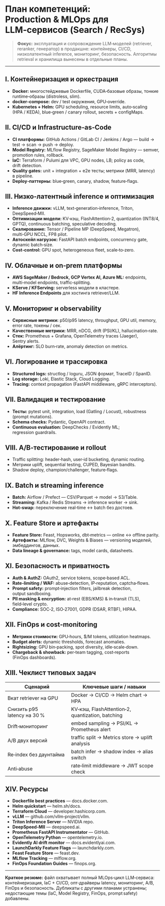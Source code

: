 # План компетенций: Production & MLOps для LLM‑сервисов (Search / RecSys)

> **Фокус:** эксплуатация и сопровождение LLM‑моделей (retriever, reranker, генератор) в продакшне: контейнеры, CI/CD, низколатентный inference, мониторинг, безопасность. Алгоритмы retrieval и хранилища вынесены в отдельные планы.

---

## I. Контейнеризация и оркестрация
- **Docker:** многостейджевые Dockerfile, CUDA‑базовые образы, тонкие runtime‑образы (distroless, slim).
- **docker‑compose:** dev / test окружения, GPU‑override.
- **Kubernetes + Helm:** GPU scheduling, resource limits, auto‑scaling (HPA / KEDA), blue‑green / canary rollout, secrets + configMaps.

## II. CI/CD и Infrastructure‑as‑Code
- **CI платформы:** GitHub Actions / GitLab CI / Jenkins / Argo — build → test → scan → push → deploy.
- **Model Registry:** MLflow Registry, SageMaker Model Registry — semver, promotion rules, rollback.
- **IaC:** Terraform / Pulumi для VPC, GPU nodes, LB; policy as code, drift detection.
- **Quality gates:** unit + integration + e2e тесты; метрики (MRR, latency) в pipeline.
- **Deploy‑паттерны:** blue‑green, canary, shadow, feature‑flags.

## III. Низко‑латентный inference и оптимизация
- **Inference движки:** vLLM, text‑generation‑inference, Triton, DeepSpeed‑MII.
- **Оптимизации модели:** KV‑кэш, FlashAttention‑2, quantization (INT8/4, GPTQ), continuous batching, speculative decoding.
- **Скалирование:** Tensor / Pipeline MP (DeepSpeed, Megatron), multi‑GPU NCCL, FP8 pilot.
- **Автоскейл нагрузок:** FastAPI batch endpoints, concurrency gate, dynamic batch‑size.
- **Cost‑control:** GPU spot, heterogeneous fleet, scale‑to‑zero.

## IV. Облачные и on‑prem платформы
- **AWS SageMaker / Bedrock, GCP Vertex AI, Azure ML:** endpoints, multi‑model endpoints, traffic‑splitting.
- **KServe / KFServing:** serverless модели в кластере.
- **HF Inference Endpoints** для хостинга retriever/LLM.

## V. Мониторинг и observability
- **Сервисные метрики:** p50/p95 latency, throughput, GPU util, memory, error rate, токены / сек.
- **Качественные метрики:** MRR, nDCG, drift (PSI/KL), hallucination‑rate.
- **Стек:** Prometheus + Grafana, OpenTelemetry traces (Jaeger), Sentry alerts.
- **Алёртинг:** SLO burn‑rate, anomaly detection on metrics.

## VI. Логирование и трассировка
- **Structured logs:** structlog / loguru, JSON формат, TraceID / SpanID.
- **Log storage:** Loki, Elastic Stack, Cloud Logging.
- **Tracing:** context propagation (FastAPI middleware, gRPC interceptors).

## VII. Валидация и тестирование
- **Тесты:** pytest unit, integration, load (Gatling / Locust), robustness (prompt mutations).
- **Schema checks:** Pydantic, OpenAPI contract.
- **Continuous evaluation:** DeepChecks / Evidently ML; regression guardrails.

## VIII. A/B‑тестирование и rollout
- Traffic splitting: header‑hash, user‑id bucketing, dynamic routing.
- Метрики uplift, sequential testing, CUPED, Bayesian bandits.
- Shadow deploy, champion/challenger, feature‑flags.

## IX. Batch и streaming inference
- **Batch:** Airflow / Prefect — CSV/Parquet → model → S3/Table.
- **Streaming:** Kafka / Redis Streams → inference worker → sink.
- **Hot‑swap:** переключение real‑time ↔ batch без достоев.

## X. Feature Store и артефакты
- **Feature Store:** Feast, Hopsworks, dbt‑metrics — online ↔ offline parity.
- **Артефакты:** MLflow, DVC, Weights & Biases — versioning моделей, эмбеддингов, данных.
- **Data lineage & governance:** tags, model cards, datasheets.

## XI. Безопасность и приватность
- **Auth & AuthZ:** OAuth2, service tokens, scope‑based ACL.
- **Rate‑limiting / WAF:** abuse‑detection, IP‑reputation, captcha‑flows.
- **Prompt safety:** prompt‑injection filters, jailbreak detection, output sandboxing.
- **PII masking & encryption:** at‑rest (EBS/KMS) & in‑transit (TLS), field‑level crypto.
- **Compliance:** SOC‑2, ISO‑27001, GDPR (DSAR, RTBF), HIPAA.

## XII. FinOps и cost‑monitoring
- **Метрики стоимости:** GPU‑hours, $/M tokens, utilization heatmaps.
- **Budget alerts:** dynamic thresholds, forecast anomalies.
- **Rightsizing:** GPU bin‑packing, spot diversity, idle‑scale‑down.
- **Chargeback & showback:** per‑team tagging, cost‑reports (FinOps dashboards).

## XIII. Чеклист типовых задач
| Сценарий | Ключевые шаги / навыки |
|---|---|
| Вкат retriever на GPU | Docker → CI/CD → Helm chart → HPA |
| Снизить p95 latency на 30 % | KV‑кэш, FlashAttention‑2, quantization, batching |
| Drift‑мониторинг | embed sampling → PSI/KL → Prometheus alert |
| A/B двух версий | traffic split → Metrics store → uplift analysis |
| Re‑index без даунтайма | batch infer → shadow index → alias switch |
| Anti‑abuse | rate‑limit middleware → JWT scope check |

## XIV. Ресурсы
- **Dockerfile best practices** — docs.docker.com.
- **Helm quickstart** — helm.sh/docs.
- **Terraform Cloud** — developer.hashicorp.com.
- **vLLM** — github.com/vllm‑project/vllm.
- **Triton Inference Server** — NVIDIA repo.
- **DeepSpeed‑MII** — deepspeed.ai.
- **Prometheus FastAPI Instrumentator** — GitHub.
- **OpenTelemetry Python** — opentelemetry.io.
- **Evidently AI drift monitor** — docs.evidentlyai.com.
- **LaunchDarkly Feature Flags** — launchdarkly.com.
- **Feast Feature Store** — feast.dev.
- **MLflow Tracking** — mlflow.org.
- **FinOps Foundation Guides** — finops.org.

---

**Краткое резюме:** файл охватывает полный MLOps‑цикл LLM‑сервиса: контейнеризация, IaC + CI/CD, опт‑драйверы latency, мониторинг, A/B, FinOps и безопасность. Дубликаты с другими планами устранены; недостающие темы (IaC, Model Registry, FinOps, prompt safety) добавлены.

